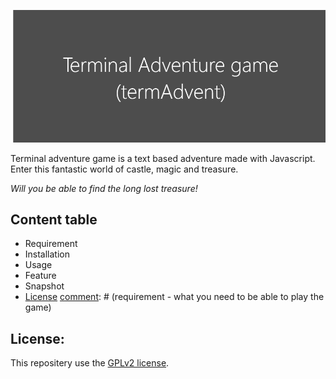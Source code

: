 [comment]: # (below is the link for the banner)
![](ressources/banner.png)

[comment]: # (quick introduction of terminal adventure game / in javascript)
Terminal adventure game is a text based adventure made with Javascript.
Enter this fantastic world of castle, magic and treasure. 

*Will you be  able to find the long lost treasure!*

[comment]: # (content table - requirement, installation, usage, feature, snapshot, license)
## Content table
- Requirement
- Installation
- Usage
- Feature
- Snapshot
- [License](#license:)
[comment]: # (requirement - what you need to be able to play the game)

[comment]: # (installation - how to install it on all platform)

[comment]: # (usage - how to play)

[comment]: # (feature - what make it special)

[comment]: # (snapshot - some picture from the gameplay)

[comment]: # (license - explained the license)
## License:
This repositery use the [GPLv2 license](https://www.gnu.org/licenses/old-licenses/gpl-2.0.en.html). 
